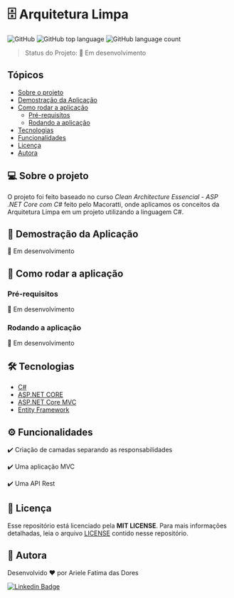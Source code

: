 # 🗄️ Arquitetura Limpa
![GitHub](https://img.shields.io/github/license/ariele-fatima/CleanArchMvc?style=plastic)
![GitHub top language](https://img.shields.io/github/languages/top/ariele-fatima/CleanArchMvc?style=plastic)
![GitHub language count](https://img.shields.io/github/languages/count/ariele-fatima/CleanArchMvc?style=plastic)

> Status do Projeto: :construction: Em desenvolvimento

## Tópicos 

* [Sobre o projeto](#-sobre-o-projeto)
* [Demostração da Aplicação](#-demostração-da-aplicação)
* [Como rodar a aplicação](#-como-rodar-a-aplicação)
  * [Pré-requisitos](#pré-requisitos)
  * [Rodando a aplicação](#rodando-a-aplicação)
* [Tecnologias](#-tecnologias)
* [Funcionalidades](#-funcionalidades)
* [Licença](#-licença)
* [Autora](#-autora)


## 💻 Sobre o projeto

O projeto foi feito baseado no curso *Clean Architecture Essencial - ASP .NET Core com C#* feito pelo Macoratti, onde aplicamos os conceitos da Arquitetura Limpa em um projeto utilizando a linguagem C#.

## 🎨 Demostração da Aplicação

:construction: Em desenvolvimento

## 🚀 Como rodar a aplicação

### Pré-requisitos
:construction: Em desenvolvimento

### Rodando a aplicação
:construction: Em desenvolvimento

## 🛠 Tecnologias

- [C#](https://docs.microsoft.com/pt-br/dotnet/csharp/)
- [ASP.NET CORE](https://docs.microsoft.com/pt-br/aspnet/core/web-api/?WT.mc_id=dotnet-35129-website&view=aspnetcore-6.0)
- [ASP.NET Core MVC](https://docs.microsoft.com/pt-br/aspnet/core/mvc/overview?WT.mc_id=dotnet-35129-website&view=aspnetcore-6.0)
- [Entity Framework](https://docs.microsoft.com/pt-br/ef/)

## ⚙ Funcionalidades

:heavy_check_mark: Criação de camadas separando as responsabilidades

:heavy_check_mark: Uma aplicação MVC

:heavy_check_mark: Uma API Rest

## 📝 Licença

Esse repositório está licenciado pela **MIT LICENSE**. Para mais informações detalhadas, leia o arquivo [LICENSE](./LICENSE) contido nesse repositório.

## 🦸 Autora

Desenvolvido ❤️ por Ariele Fatima das Dores

[![Linkedin Badge](https://img.shields.io/badge/-Linkedin-blue?style=flat-square&logo=Linkedin&logoColor=white&link=https://www.linkedin.com/in/ariele-fatima-das-dores-057579191/)](https://www.linkedin.com/in/ariele-fatima-das-dores-057579191/) 
